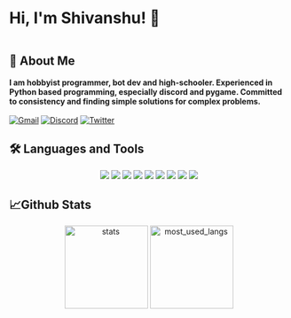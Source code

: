 <summary><h1 style="display: inline-block;">Hi, I'm Shivanshu! 👋</h1></summary>

## 🚀 About Me
<strong>I am hobbyist programmer, bot dev and high-schooler. Experienced in Python based programming, especially discord and pygame. Committed to consistency and finding simple solutions for complex problems.</strong>
<br>
<br>
[![Gmail](https://img.shields.io/badge/Gmail-D14836?style=for-the-badge&logo=gmail&logoColor=white)](mailto:chaudharyshivanshu0109@gmail.com)
[![Discord](https://img.shields.io/badge/Discord-7289DA?style=for-the-badge&logo=discord&logoColor=white)](https://discord.gg/yQXTNQcyUA)
[![Twitter](https://img.shields.io/badge/twitter-1DA1F2?style=for-the-badge&logo=twitter&logoColor=white)](https://twitter.com/itzz_maniac)

## 🛠 Languages and Tools
<p align="center">
<a><img src = "https://img.shields.io/badge/Python-14354C?style=for-the-badge&logo=python&logoColor=white"></a>
<a><img src = "https://img.shields.io/badge/HTML5-E34F26?style=for-the-badge&logo=html5&logoColor=white"></a>
<a><img src = "https://img.shields.io/badge/CSS3-1572B6?style=for-the-badge&logo=css3&logoColor=white"></a>
<a><img src = "https://img.shields.io/badge/GitHub-100000?style=for-the-badge&logo=github&logoColor=white"></a>
<a><img src = "https://img.shields.io/badge/GIT-E44C30?style=for-the-badge&logo=git&logoColor=white"></a>
<a><img src = "https://img.shields.io/badge/Visual_Studio_Code-0078D4?style=for-the-badge&logo=visual%20studio%20code&logoColor=white"></a>
<a><img src = "https://img.shields.io/badge/powershell-5391FE?style=for-the-badge&logo=powershell&logoColor=white"></a>
<a><img src = "https://img.shields.io/badge/windows%20terminal-4D4D4D?style=for-the-badge&logo=windows%20terminal&logoColor=white"></a>
<a><img src = "https://img.shields.io/badge/Google_chrome-4285F4?style=for-the-badge&logo=Google-chrome&logoColor=white"></a>
</p>
  
## 📈Github Stats
<div align="center">
   <img src="https://github-readme-stats.vercel.app/api?username=shivanshu-chdry&show_icons=true&include_all_commits=true&count_private=true&bg_color=ffffff00&text_color=34ebe5&hide_border=true" height="150" alt="stats">
   <img src="https://github-readme-stats.vercel.app/api/top-langs/?username=shivanshu-chdry&layout=compact&langs_count=4&bg_color=ffffff00&text_color=34ebe5&count_private=true&hide_border=true" height="150" alt="most_used_langs">
</div>

